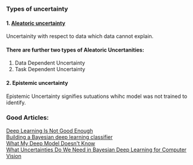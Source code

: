 ### Types of uncertainty
#### 1. [Aleatoric uncertainty ](https://www.merriam-webster.com/dictionary/aleatoric)  
Uncertainity with respect to data which data cannot explain.  
#### There are further two types of Aleatoric Uncertanities:  
1. Data Dependent Uncertainty
2. Task Dependent Uncertainty

#### 2. Epistemic uncertainty
Epistemic Uncertainty signifies sutuations whihc model was not trained to identify.



### Good Articles:
[Deep Learning Is Not Good Enough](https://alexgkendall.com/computer_vision/bayesian_deep_learning_for_safe_ai/)  
[Building a Bayesian deep learning classifier](https://medium.com/towards-data-science/building-a-bayesian-deep-learning-classifier-ece1845bc09)  
[What My Deep Model Doesn't Know](http://mlg.eng.cam.ac.uk/yarin/blog_3d801aa532c1ce.html)  
[What Uncertainties Do We Need in Bayesian Deep Learning
for Computer Vision](https://arxiv.org/pdf/1703.04977.pdf)
